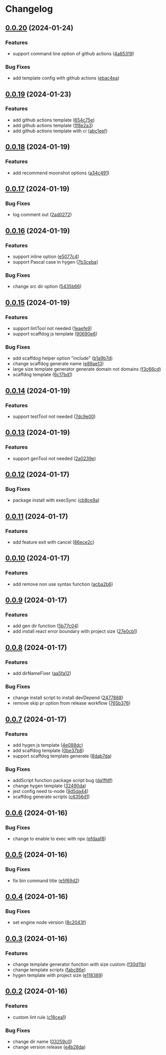 # Changelog

## [0.0.20](https://github.com/tosaken1116/next-template-cli/compare/create-template-next-v0.0.19...create-template-next-v0.0.20) (2024-01-24)


### Features

* support command line option of github actions ([4a85319](https://github.com/tosaken1116/next-template-cli/commit/4a85319cadaab9f68fccedf4450830904b21dbee))


### Bug Fixes

* add template config with github actions ([ebac4ea](https://github.com/tosaken1116/next-template-cli/commit/ebac4eac260bd0cab9895bc6455c3f2c88b7ae15))

## [0.0.19](https://github.com/tosaken1116/next-template-cli/compare/create-template-next-v0.0.18...create-template-next-v0.0.19) (2024-01-23)


### Features

* add github actions template ([654c75e](https://github.com/tosaken1116/next-template-cli/commit/654c75eca29d23fb10dab412522827cb45a10eb2))
* add github actions template ([1f8e2a3](https://github.com/tosaken1116/next-template-cli/commit/1f8e2a37e7a0e3969ec77f0d027235244a19720b))
* add github actions template with ci ([abc1eef](https://github.com/tosaken1116/next-template-cli/commit/abc1eef95e0c14fdc2c6a3f9d5c5ab36be328aca))

## [0.0.18](https://github.com/tosaken1116/next-template-cli/compare/create-template-next-v0.0.17...create-template-next-v0.0.18) (2024-01-19)


### Features

* add recommend moonshot options ([a34c491](https://github.com/tosaken1116/next-template-cli/commit/a34c4914bfd1c01c01a8512cce6474f65ea5a6b8))

## [0.0.17](https://github.com/tosaken1116/next-template-cli/compare/create-template-next-v0.0.16...create-template-next-v0.0.17) (2024-01-19)


### Bug Fixes

* log comment out ([2ad0272](https://github.com/tosaken1116/next-template-cli/commit/2ad0272784d839b99801040ee8bc4830d0d16b51))

## [0.0.16](https://github.com/tosaken1116/next-template-cli/compare/create-template-next-v0.0.15...create-template-next-v0.0.16) (2024-01-19)


### Features

* support inline option ([e5077c4](https://github.com/tosaken1116/next-template-cli/commit/e5077c40e99d35b382a1b6b813dc775cbf1bdd69))
* support Pascal case in hygen ([7b3ceba](https://github.com/tosaken1116/next-template-cli/commit/7b3cebaa0e61a49a04d38968181b6b5c0cae99e9))


### Bug Fixes

* change src dir option ([5435b66](https://github.com/tosaken1116/next-template-cli/commit/5435b664de65b246d9293e7da1e6538b7f163352))

## [0.0.15](https://github.com/tosaken1116/next-template-cli/compare/create-template-next-v0.0.14...create-template-next-v0.0.15) (2024-01-19)


### Features

* support lintTool not needed ([1eaefe9](https://github.com/tosaken1116/next-template-cli/commit/1eaefe972d223d3c7dc203b4973165fec246d991))
* support scaffdog js template ([90690e6](https://github.com/tosaken1116/next-template-cli/commit/90690e6445f0951a54b4e620aba8b30d74191ca9))


### Bug Fixes

* add scaffdog helper option "include" ([b1a9b7d](https://github.com/tosaken1116/next-template-cli/commit/b1a9b7da6b1095c9c89f7b435854d5c87004d6ab))
* change scaffdog generate name ([e89ae13](https://github.com/tosaken1116/next-template-cli/commit/e89ae138943e4c83f60fe0688f531fc3adbc94e3))
* large size template generator generate domain not domains ([f3c66cd](https://github.com/tosaken1116/next-template-cli/commit/f3c66cdb480a3f2f3df1872f7d999a70e934cd78))
* scaffdog template ([6c17bd1](https://github.com/tosaken1116/next-template-cli/commit/6c17bd16aaf7b2c387ad1fb51fd295f247f30c01))

## [0.0.14](https://github.com/tosaken1116/next-template-cli/compare/create-template-next-v0.0.13...create-template-next-v0.0.14) (2024-01-19)


### Features

* support testTool not needed ([7dc9e00](https://github.com/tosaken1116/next-template-cli/commit/7dc9e006d8aea227b051cfe55a0a51ecefdbe152))

## [0.0.13](https://github.com/tosaken1116/next-template-cli/compare/create-template-next-v0.0.12...create-template-next-v0.0.13) (2024-01-19)


### Features

* support genTool not needed ([2a0239e](https://github.com/tosaken1116/next-template-cli/commit/2a0239e7a551fbc994369e8f4aee4ee8437d12fd))

## [0.0.12](https://github.com/tosaken1116/next-template-cli/compare/create-template-next-v0.0.11...create-template-next-v0.0.12) (2024-01-17)


### Bug Fixes

* package install with execSync ([cb8ce9a](https://github.com/tosaken1116/next-template-cli/commit/cb8ce9a45899875ba5e212649b17f03f116b94ca))

## [0.0.11](https://github.com/tosaken1116/next-template-cli/compare/create-template-next-v0.0.10...create-template-next-v0.0.11) (2024-01-17)


### Features

* add feature exit with cancel ([86ece2c](https://github.com/tosaken1116/next-template-cli/commit/86ece2c671cd1d6beb2d7bddecd6b388498aeb68))

## [0.0.10](https://github.com/tosaken1116/next-template-cli/compare/create-template-next-v0.0.9...create-template-next-v0.0.10) (2024-01-17)


### Features

* add remove non use syntax function ([acba2b6](https://github.com/tosaken1116/next-template-cli/commit/acba2b6d8c43a79e3eaa619e70b24207112f336a))

## [0.0.9](https://github.com/tosaken1116/next-template-cli/compare/create-template-next-v0.0.8...create-template-next-v0.0.9) (2024-01-17)


### Features

* add gen dir function ([5b77c04](https://github.com/tosaken1116/next-template-cli/commit/5b77c0490f3da2827d3e488dff8ada2f68b1dac9))
* add install react error boundary with project size ([27e0cb1](https://github.com/tosaken1116/next-template-cli/commit/27e0cb178a5d72aa075f115d03988a0733e64931))

## [0.0.8](https://github.com/tosaken1116/next-template-cli/compare/create-template-next-v0.0.7...create-template-next-v0.0.8) (2024-01-17)


### Features

* add dirNameFixer ([aa5fa12](https://github.com/tosaken1116/next-template-cli/commit/aa5fa121952344a3ff89e1db0bd4ae76648884fe))


### Bug Fixes

* change install script to install devDepend ([2477888](https://github.com/tosaken1116/next-template-cli/commit/2477888d3b32245cbc0641316149ee86013d4b6c))
* remove skip pr option from  release workflow ([765b376](https://github.com/tosaken1116/next-template-cli/commit/765b3765f80e671367396528cf1e47dd27bab922))

## [0.0.7](https://github.com/tosaken1116/next-template-cli/compare/create-template-next-v0.0.6...create-template-next-v0.0.7) (2024-01-17)


### Features

* add hygen js template ([4e088dc](https://github.com/tosaken1116/next-template-cli/commit/4e088dca7417d4764ea6aea8842f1e4454e12050))
* add scaffdog template ([0be37b8](https://github.com/tosaken1116/next-template-cli/commit/0be37b8111cf910f3ada9a1aa766abdce2263200))
* support scaffdog template generate ([8dab7da](https://github.com/tosaken1116/next-template-cli/commit/8dab7dabf2aba05f9818b1b80672f690929ed07f))


### Bug Fixes

* addScript function package script bug ([da1ffdf](https://github.com/tosaken1116/next-template-cli/commit/da1ffdf0ee0817588c83648bc7242420290bf6d6))
* change hygen template ([32490da](https://github.com/tosaken1116/next-template-cli/commit/32490dad730d58f4183cdb9b14688ef30ad228bf))
* jest config need ts-node ([9d5da44](https://github.com/tosaken1116/next-template-cli/commit/9d5da44020a6268d7e2e27aafaeab15486189798))
* scaffdog generate scripts ([c6356d1](https://github.com/tosaken1116/next-template-cli/commit/c6356d17d2cbb333d60c5ab431e2e11f041eb71b))

## [0.0.6](https://github.com/tosaken1116/next-template-cli/compare/create-template-next-v0.0.5...create-template-next-v0.0.6) (2024-01-16)


### Bug Fixes

* change to enable to exec with npx ([efdaaf8](https://github.com/tosaken1116/next-template-cli/commit/efdaaf8a143ec8aab9d7a5050d35d9bc5cea042e))

## [0.0.5](https://github.com/tosaken1116/next-template-cli/compare/create-template-next-v0.0.4...create-template-next-v0.0.5) (2024-01-16)


### Bug Fixes

* fix bin command title ([e5f69d2](https://github.com/tosaken1116/next-template-cli/commit/e5f69d2896f156590a94660469a58e1d52711ca7))

## [0.0.4](https://github.com/tosaken1116/next-template-cli/compare/create-template-next-v0.0.3...create-template-next-v0.0.4) (2024-01-16)


### Bug Fixes

* set engine node version ([8c2043f](https://github.com/tosaken1116/next-template-cli/commit/8c2043f4cfe04837aa09f71484f63206884b8817))

## [0.0.3](https://github.com/tosaken1116/next-template-cli/compare/create-template-next-v0.0.2...create-template-next-v0.0.3) (2024-01-16)


### Features

* change template generator function with size custom ([f30d11b](https://github.com/tosaken1116/next-template-cli/commit/f30d11ba3a71b5c0e16fef97dff509f98c7d8897))
* change template scripts ([fabc86e](https://github.com/tosaken1116/next-template-cli/commit/fabc86eb2b52af5b9b02b16a1365d3f7491d25f7))
* hygen template with project size ([e118389](https://github.com/tosaken1116/next-template-cli/commit/e1183899929d198bb4d407f0d287026bad7d7f20))

## [0.0.2](https://github.com/tosaken1116/next-template-cli/compare/create-template-next-v0.0.1...create-template-next-v0.0.2) (2024-01-16)


### Features

* custom lint rule ([c18cea1](https://github.com/tosaken1116/next-template-cli/commit/c18cea16ba25d0d8d10ea8e377ee63f6055e2021))


### Bug Fixes

* change dir name ([03259c0](https://github.com/tosaken1116/next-template-cli/commit/03259c023863e0e66536bfc222cc85dd7a8a2bed))
* change version release ([e4b28da](https://github.com/tosaken1116/next-template-cli/commit/e4b28da593b7b7e76291818ada12750c54d7313b))

